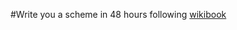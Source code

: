 #Write you a scheme in 48 hours
following [wikibook](https://en.wikibooks.org/wiki/Write_Yourself_a_Scheme_in_48_Hours/Parsing)
